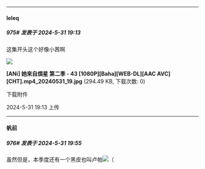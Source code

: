 ﻿
*****

####  leleq  
##### 975#       发表于 2024-5-31 19:13

这集开头这个好像小茜啊

<img src="https://img.saraba1st.com/forum/202405/31/191325iazji003az2a3m1b.jpg" referrerpolicy="no-referrer">

<strong>[ANi] 她來自煩星 第二季 - 43 [1080P][Baha][WEB-DL][AAC AVC][CHT].mp4_20240531_19.jpg</strong> (294.49 KB, 下载次数: 0)

下载附件

2024-5-31 19:13 上传


*****

####  帆前  
##### 976#       发表于 2024-5-31 19:55

虽然但是，本季度还有一个黑皮也叫卢帕<img src="https://static.saraba1st.com/image/smiley/face2017/067.png" referrerpolicy="no-referrer">（

